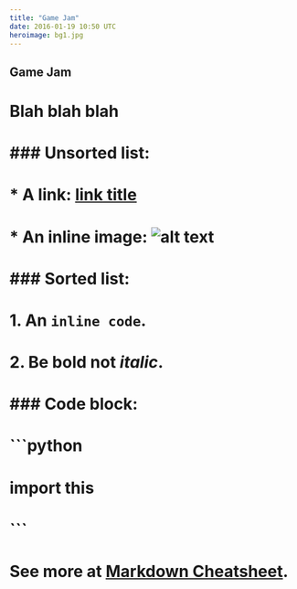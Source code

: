 ```yaml
---
title: "Game Jam"
date: 2016-01-19 10:50 UTC
heroimage: bg1.jpg
---
```

Game Jam
----

# Blah blah blah
#
# ### Unsorted list:
#
# * A link: [link title](http://example.com/url)
# * An inline image: ![alt text](https://example.com/image.png "Image Title")
#
# ### Sorted list:
#
# 1. An `inline code`.
# 2. Be **bold** not *italic*.
#
# ### Code block:
#
# ```python
# import this
# ```
#
# See more at [Markdown Cheatsheet](https://github.com/adam-p/markdown-here/wiki/Markdown-Cheatsheet).
